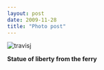 ```yaml
---
layout: post
date: 2009-11-28
title: "Photo post"
---
```

![travisj](/images/54d6701def346d2ededb2b28740c67b1823abffff7840fb0bdcb5e2956e6e58b.jpg)

<b>Statue of liberty from the ferry</b>